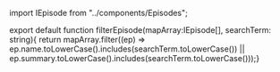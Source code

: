 import IEpisode from "../components/Episodes";

export default function filterEpisode(mapArray:IEpisode[], searchTerm: string){
return mapArray.filter((ep) => ep.name.toLowerCase().includes(searchTerm.toLowerCase()) || ep.summary.toLowerCase().includes(searchTerm.toLowerCase()));}

